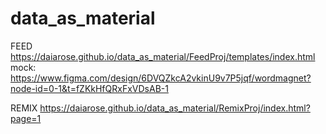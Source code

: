 # data_as_material

FEED
https://daiarose.github.io/data_as_material/FeedProj/templates/index.html
mock: https://www.figma.com/design/6DVQZkcA2vkinU9v7P5jqf/wordmagnet?node-id=0-1&t=fZKkHfQRxFxVDsAB-1


REMIX
https://daiarose.github.io/data_as_material/RemixProj/index.html?page=1
